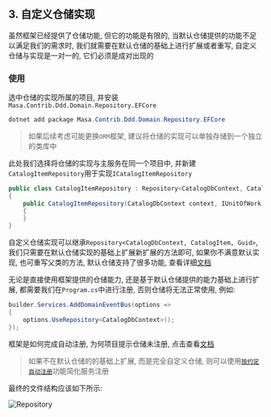 ## 3. 自定义仓储实现

虽然框架已经提供了仓储功能, 但它的功能是有限的, 当默认仓储提供的功能不足以满足我们的需求时, 我们就需要在默认仓储的基础上进行扩展或者重写, 自定义仓储与实现是一对一的, 它们必须是成对出现的

### 使用

选中仓储的实现所属的项目, 并安装`Masa.Contrib.Ddd.Domain.Repository.EFCore`

```powershell
dotnet add package Masa.Contrib.Ddd.Domain.Repository.EFCore
```

> 如果后续考虑可能更换`ORM`框架, 建议将仓储的实现可以单独存储到一个独立的类库中

此处我们选择将仓储的实现与主服务在同一个项目中, 并新建`CatalogItemRepository`用于实现`ICatalogItemRepository`

```csharp
public class CatalogItemRepository : Repository<CatalogDbContext, CatalogItem, Guid>, ICatalogItemRepository
{
    public CatalogItemRepository(CatalogDbContext context, IUnitOfWork unitOfWork) : base(context, unitOfWork)
    {
    }
}
```

自定义仓储实现可以继承`Repository<CatalogDbContext, CatalogItem, Guid>`, 我们只需要在默认仓储实现的基础上扩展新扩展的方法即可, 如果你不满意默认实现, 也可重写父类的方法, 默认仓储支持了很多功能, 查看详细[文档](/framework/building-blocks/ddd/repository)

无论是直接使用框架提供的仓储能力, 还是基于默认仓储提供的能力基础上进行扩展, 都需要我们在`Program.cs`中进行注册, 否则仓储将无法正常使用, 例如:

```csharp
builder.Services.AddDomainEventBus(options =>
{
    options.UseRepository<CatalogDbContext>();
});
```

框架是如何完成自动注册, 为何项目提示仓储未注册, 点击查看[文档](/framework/building-blocks/ddd/repository)

> 如果不在默认仓储的的基础上扩展, 而是完全自定义仓储, 则可以使用[`按约定自动注册`](/framework/utils/extensions/dependency-injection)功能简化服务注册

最终的文件结构应该如下所示:

![Repository](https://s2.loli.net/2023/02/06/FbGLOVINUfXow3S.png)